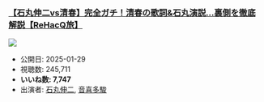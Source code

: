 ### [【石丸伸二vs清春】完全ガチ！清春の歌詞&石丸演説…裏側を徹底解説【ReHacQ旅】](https://www.youtube.com/watch?v=3h6qFsuAaoY)
[![](https://img.youtube.com/vi/3h6qFsuAaoY/sddefault.jpg)](https://www.youtube.com/watch?v=3h6qFsuAaoY)
-   公開日: 2025-01-29
-   視聴数: 245,711
-   **いいね数: 7,747**
-   出演者: [石丸伸二](/rehacq_fan/people/石丸伸二 "wikilink"), [音喜多駿](/rehacq_fan/people/音喜多駿 "wikilink")
